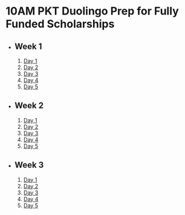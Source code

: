 # 10AM PKT Duolingo Prep for Fully Funded Scholarships

- ## Week 1

   1. [Day 1](https://www.facebook.com/iCodeguru/videos/949272660069837)
   2. [Day 2](https://www.facebook.com/iCodeguru/videos/1277905240112445)
   3. [Day 3](https://www.facebook.com/iCodeguru/videos/952352873081506)
   4. [Day 4](https://www.facebook.com/watch/?v=611988211299327)
   5. [Day 5](https://www.facebook.com/iCodeguru/videos/8934072223353428)

- ## Week 2

   1. [Day 1](https://www.facebook.com/iCodeguru/videos/955987649417136)
   2. [Day 2](https://www.facebook.com/watch/?v=1644767402826468)
   3. [Day 3](https://www.facebook.com/iCodeguru/videos/493572116809343)
   4. [Day 4](https://www.facebook.com/watch/?v=496056539790323)
   5. [Day 5]()

- ## Week 3

   1. [Day 1](https://www.facebook.com/watch/?v=2300048463702433)
   2. [Day 2](https://www.facebook.com/iCodeguru/videos/4006361232980586)
   3. [Day 3](https://www.facebook.com/iCodeguru/videos/8829961267129208)
   4. [Day 4](https://www.facebook.com/iCodeguru/videos/940597328203165)
   5. [Day 5](https://www.facebook.com/watch/?v=1174567737426142)

<!-- - ## Week 

   1. [Day 1]()
   2. [Day 2]()
   3. [Day 3]()
   4. [Day 4]()
   5. [Day 5]() -->